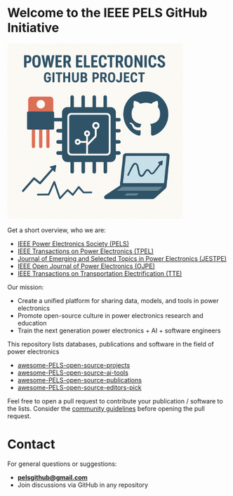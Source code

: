 # Welcome to the IEEE PELS GitHub Initiative
<img src="logo.png" height="400">

Get a short overview, who we are:
 * [IEEE Power Electronics Society (PELS)](https://www.ieee-pels.org/)
 * [IEEE Transactions on Power Electronics (TPEL)](https://www.ieee-pels.org/publications/transactions-on-power-electronics/)
 * [Journal of Emerging and Selected Topics in Power Electronics (JESTPE)](https://www.ieee-pels.org/publications/journal-of-emerging-and-selected-topics-in-power-electronics/)
 * [IEEE Open Journal of Power Electronics (OJPE)](https://www.ieee-pels.org/publications/open-journal-of-power-electronics/)
 * [IEEE Transactions on Transportation Electrification (TTE)](https://www.ieee-pels.org/publications/transactions-on-transportation-electrification/)

Our mission: 
 * Create a unified platform for sharing data, models, and tools in power electronics
 * Promote open-source culture in power electronics research and education
 * Train the next generation power electronics + AI + software engineers

This repository lists databases, publications and software in the field of power electronics
 * [awesome-PELS-open-source-projects](https://github.com/IEEE-PELS/awesome-open-source-power-electronics)
 * [awesome-PELS-open-source-ai-tools](https://github.com/IEEE-PELS/awesome-PELS-open-source-ai-tools)
 * [awesome-PELS-open-source-publications](https://github.com/IEEE-PELS/awesome-PELS-open-source-publications)
 * [awesome-PELS-open-source-editors-pick](https://github.com/IEEE-PELS/awesome-PELS-open-source-editors-pick)

Feel free to open a pull request to contribute your publication / software to the lists. Consider the [community guidelines](https://github.com/IEEE-PELS/community-guidelines) before opening the pull request.

# Contact

For general questions or suggestions:
- **pelsgithub@gmail.com**
- Join discussions via GitHub in any repository
